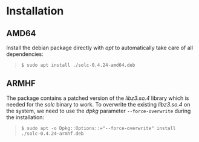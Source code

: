 # Installation

## AMD64

Install the debian package directly with *apt* to automatically take care of all dependencies:

>`$ sudo apt install ./solc-0.4.24-amd64.deb`

## ARMHF

The package contains a patched version of the *libz3.so.4* library which is needed for the *solc* binary to work. To overwrite the existing *libz3.so.4* on the system, we need to use the *dpkg* parameter `--force-overwrite` during the installation:

>`$ sudo apt -o Dpkg::Options::="--force-overwrite" install ./solc-0.4.24-armhf.deb`
